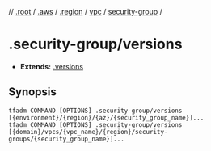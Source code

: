 // [.root] / [.aws] / [.region] / [vpc] / [security-group] /

# .security-group/versions

- **Extends:** [.versions](../.versions.md)

## Synopsis

```
tfadm COMMAND [OPTIONS] .security-group/versions [{environment}/{region}/{az}/{security_group_name}]...
tfadm COMMAND [OPTIONS] .security-group/versions [{domain}/vpcs/{vpc_name}/{region}/security-groups/{security_group_name}]...
```

[.aws]: ../README.md
[.region]: ../.region.md
[.root]: ../../../../.tfadm/resources/README.md
[security-group]: ../security-group.md
[vpc]: ../vpc.md
